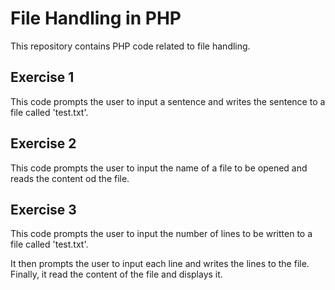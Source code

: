 # File Handling in PHP

This repository contains PHP code related to file handling.

## Exercise 1

This code prompts the user to input a sentence and writes the sentence to a file called 'test.txt'.

## Exercise 2

This code prompts the user to input the name of a file to be opened and reads the content od the file.

## Exercise 3

This code prompts the user to input the number of lines to be written to a file called 'test.txt'.

It then prompts the user to input each line and writes the lines to the file. Finally, it read the content of the file and displays it.